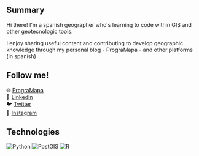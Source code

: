 ## Summary

Hi there! I'm a spanish geographer who's learning to code within GIS 
and other geotecnologic tools.

I enjoy sharing useful content and contributing to develop geographic knowledge through 
my personal blog - PrograMapa - and other platforms (in spanish)

## Follow me!
🌐 <a href="https://programapa.wordpress.com/">PrograMapa</a><br>
💼 <a href="https://www.linkedin.com/in/robertojl/">LinkedIn</a><br>
🐦 <a href="https://twitter.com/progra_mapa">Twitter</a><br>
📸 <a href="https://www.instagram.com/progra_mapa/">Instagram</a><br>

## Technologies 
<img alt="Python" src="https://img.shields.io/badge/python-%2314354C.svg?&style=for-the-badge&logo=python&logoColor=white"/>
<img alt="PostGIS" src ="https://img.shields.io/badge/postgres-%23316192.svg?&style=for-the-badge&logo=postgresql&logoColor=white"/>
<img alt="R" src="https://img.shields.io/badge/r-%23276DC3.svg?&style=for-the-badge&logo=r&logoColor=white"/>




